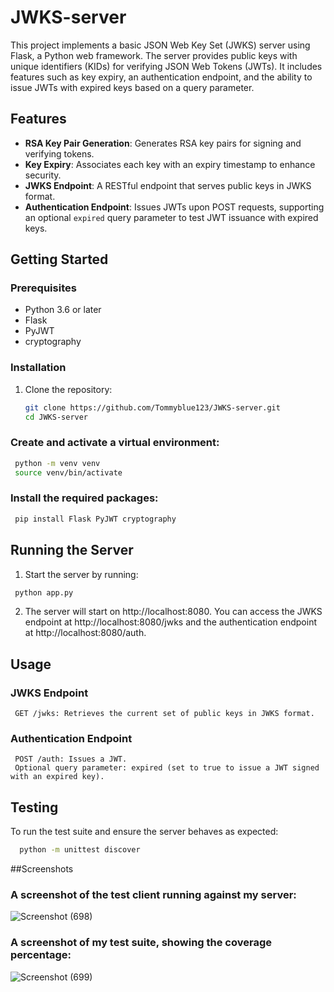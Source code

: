 # JWKS-server

This project implements a basic JSON Web Key Set (JWKS) server using Flask, a Python web framework. The server provides public keys with unique identifiers (KIDs) for verifying JSON Web Tokens (JWTs). It includes features such as key expiry, an authentication endpoint, and the ability to issue JWTs with expired keys based on a query parameter.

## Features

- **RSA Key Pair Generation**: Generates RSA key pairs for signing and verifying tokens.
- **Key Expiry**: Associates each key with an expiry timestamp to enhance security.
- **JWKS Endpoint**: A RESTful endpoint that serves public keys in JWKS format.
- **Authentication Endpoint**: Issues JWTs upon POST requests, supporting an optional `expired` query parameter to test JWT issuance with expired keys.


## Getting Started

### Prerequisites

- Python 3.6 or later
- Flask
- PyJWT
- cryptography

### Installation

1. Clone the repository:
   ```bash
   git clone https://github.com/Tommyblue123/JWKS-server.git
   cd JWKS-server

### Create and activate a virtual environment:
 ```bash
  python -m venv venv
  source venv/bin/activate
```

### Install the required packages:
 ```bash
  pip install Flask PyJWT cryptography
```


## Running the Server
 1. Start the server by running:
   ```bash
    python app.py
   ```
    
 2. The server will start on http://localhost:8080. You can access the JWKS endpoint at http://localhost:8080/jwks and the authentication endpoint at http://localhost:8080/auth.



## Usage

### JWKS Endpoint
     GET /jwks: Retrieves the current set of public keys in JWKS format.

### Authentication Endpoint
     POST /auth: Issues a JWT.
     Optional query parameter: expired (set to true to issue a JWT signed with an expired key).



  ## Testing

  To run the test suite and ensure the server behaves as expected:
  ```bash
    python -m unittest discover
```


 ##Screenshots

 ### A screenshot of the test client running against my server:

![Screenshot (698)](https://github.com/Tommyblue123/JWKS-server/assets/98850127/38a302e6-31b3-4932-9c0c-5578b977d14d)


### A screenshot of my test suite, showing the coverage percentage:

![Screenshot (699)](https://github.com/Tommyblue123/JWKS-server/assets/98850127/6b2ac95c-b208-42f1-9fa0-e390890040f4)

